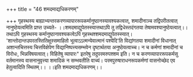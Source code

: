 +++
title = "46 शमदमाद्यधिकरणम्"

+++
गृहस्थस्य बाह्याभ्यन्तरकरणव्यापाररूपकर्मानुष्ठानस्यावश्यकत्वात्, शमादीनाञ्च तद्विपरीतत्वात् नानुष्ठेयत्वमिति प्राप्त उच्यते- ।।शमदमाद्युपेतस्स्यात्तथाऽपि तु तद्विधेस्तदंगतया तेषामवश्यानुष्ठेयत्वात्।। तथाऽपि ग़ृहस्थस्य कर्मानुष्ठानावश्यकत्वेऽपि गृहस्थश्शमदमाद्युपेतस्स्यात्। 'शान्तोदान्तउपरतस्तितिक्षुस्समाहितो भूत्वाऽऽत्मन्येवात्मानं पश्येदि'ति विद्यांगतया शमादीनां विधानात् अशान्तचित्तस्य चित्तविक्षेपेण विद्यानिष्पत्त्यसम्भवेन दृष्टार्थतया अनुष्ठेयत्वाच्च। न च कर्मणां शमादीनां च विरोधः, भिन्नविषयत्वात्। विहितेषु व्यापारः" इतरेषु तदुपरमरुपश्शम इति। न च करणव्यापाररूपकर्मसु वर्तमानस्य वासनानुवृत्त्या शमादिकं न सम्भवतीति वाच्यं। परमपुरुषाराधनरूपकर्मणां वासनोच्छेद एव हेतुत्वादिति स्थितम्।। ।।इति शमदमाद्यधिकरणम्।।